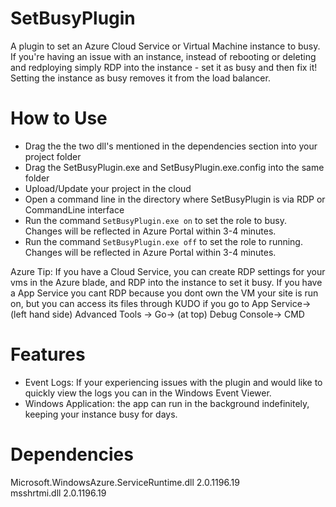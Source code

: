 # SetBusyPlugin
A plugin to set an Azure Cloud Service or Virtual Machine instance to busy. If you're having an issue with an instance, instead of rebooting
or deleting and redploying simply RDP into the instance - set it as busy and then fix it! Setting the instance as busy removes it from the 
load balancer.

# How to Use
* Drag the the two dll's mentioned in the dependencies section into your project folder
* Drag the SetBusyPlugin.exe and SetBusyPlugin.exe.config  into the same folder
* Upload/Update your project in the cloud
* Open a command line in the directory where SetBusyPlugin is via RDP or CommandLine interface
* Run the command `SetBusyPlugin.exe on` to set the role to busy. Changes will be reflected in Azure Portal within 3-4 minutes.
* Run the command `SetBusyPlugin.exe off` to set the role to running. Changes will be reflected in Azure Portal within 3-4 minutes.

Azure Tip: If you have a Cloud Service, you can create RDP settings for your vms in the Azure blade, and RDP into the instance to set it busy. If you have a App Service you cant RDP because you dont own the VM your site is run on, but you can access its files through KUDO if you go to App Service-> (left hand side) Advanced Tools -> Go-> (at top) Debug Console-> CMD

# Features
* Event Logs: If your experiencing issues with the plugin and would like to quickly view the logs you can in the Windows Event Viewer.
* Windows Application: the app can run in the background indefinitely, keeping your instance busy for days.

# Dependencies  
Microsoft.WindowsAzure.ServiceRuntime.dll 2.0.1196.19  
msshrtmi.dll 2.0.1196.19

